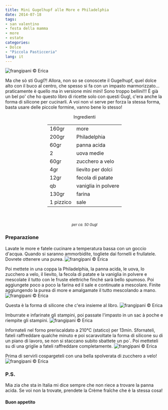 ```yaml
---
title: Mini Gugelhupf alle More e Philadelphia
date: 2014-07-18
tags:
- san valentino
- festa della mamma
- more
- estate
categories:
- Dolce
- "Piccola Pasticceria"
lang: it
---
```

![](header.jpg "frangipani © Erica")

Ma che sò sti Gugl?! Allora, non so se conoscete il Gugelhupf, quel dolce alto con il buco al centro, che spesso si fa con un impasto marmorizzato... praticamente è quello ma in versione mini mini! Sono troppo bellini!!! È già un bel po' che ho questo libro di ricette solo con questi Gugl, c'era anche la forma di silicone per cucinarli. A voi non vi serve per forza la stessa forma, basta usare delle piccole formine, vanno bene lo stesso!


<div id="wrapper" style="text-align: center">
  <div id="yourdiv" style="display: inline-block;">
    <div class="ingredients">
      <div class="ingredients-title">Ingredienti</div>
      <table>
        <tbody>
          <tr>
            <td>160gr</td>
            <td>more</td>
          </tr>
          <tr>
            <td>200gr</td>
            <td>Philadelphia</td>
          </tr>
          <tr>
            <td>60gr</td>
            <td>panna acida</td>
          </tr>
          <tr>
            <td>2</td>
            <td>uova medie</td>
          </tr>
          <tr>
            <td>60gr</td>
            <td>zucchero a velo</td>
          </tr>
          <tr>
            <td>4gr</td>
            <td>lievito per dolci</td>
          </tr>
          <tr>
            <td>12gr</td>
            <td>fecola di patate</td>
          </tr>
          <tr>
            <td>qb</td>
            <td>vaniglia in polvere</td>
          </tr>
          <tr>
            <td>130gr</td>
            <td>farina</td>
          </tr>
          <tr>
            <td>1 pizzico</td>
            <td>sale</td>
          </tr>
        </tbody>
      </table>
      <br></br>
      <i class="pull-right" style="font-size: 80%;">per ca. 50 Gugl</i>
    </div>
  </div>
</div>


<h3>
  <font color="grey">
    <i class="fa-solid fa-gears"></i>
  </font> Preparazione
</h3>

Lavate le more e fatele cucinare a temperatura bassa con un goccio d'acqua. Quando si saranno ammorbidite, togliete dai fornelli e frullatele. Dovrete ottenere una purea.
![](more.jpg "frangipani © Erica")

Poi mettete in una coppa la Philadelphia, la panna acida, le uova, lo zucchero a velo, il lievito, la fecola di patate e la vaniglia in polvere e mescolate il tutto con le fruste elettriche finché sarà bello spumoso. Poi aggiungete poco a poco la farina ed il sale e continuate a mescolare. Finite aggiungendo la purea di more e amalgamate il tutto mescolando a mano.
![](impasto.jpg "frangipani © Erica")

Questa è la forma di silicone che c'era insieme al libro.
![](formavuota.jpg "frangipani © Erica")

Imburrate e infarinate gli stampini, poi passate l'impasto in un sac à poche e riempite gli stampini.
![](formapiena.jpg "frangipani © Erica")

Infornateli nel forno preriscaldato a 210°C (statico) per 13min. Sfornateli, fateli raffreddare qualche minuto e poi scaravoltate la forma di silicone su di un piano di lavoro, se non si staccano subito sbattete un po`. Poi metteteli su di una griglie a fateli raffreddare completamente.
![](sfornati.jpg "frangipani © Erica")

Prima di servirli cospargeteli con una bella spolverata di zucchero a velo!
![](risultato.jpg "frangipani © Erica")


<h3>
  <font color="#FFCC00">
    <i class="fa-regular fa-lightbulb"></i>
  </font> P.S.
</h3>

Mia zia che sta in Italia mi dice sempre che non riece a trovare la panna acida. Se voi non la trovate, prendete la Crème fraîche che è la stessa cosa!

<h4>Buon appetito
  <font color="red">
    <i class="fa-regular fa-face-smile"></i>
  </font>
</h4>